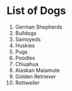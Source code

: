 # List of Dogs
1. German Shepherds
2. Bulldogs
3. Samoyeds
4. Huskies
5. Pugs
6. Poodles
7. Chiuahua
8. Alaskan Malamute
9. Golden Retriever
10. Rottweiler